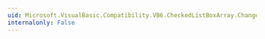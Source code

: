 ```yaml
---
uid: Microsoft.VisualBasic.Compatibility.VB6.CheckedListBoxArray.ChangeUICues
internalonly: False
---
```

